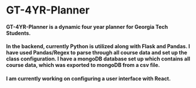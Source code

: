 # GT-4YR-Planner

#### GT-4YR-Planner is a dynamic four year planner for Georgia Tech Students.

#### In the backend, currently Python is utilized along with Flask and Pandas. I have used Pandas/Regex to parse through all course data and set up the class configuration. I have a mongoDB database set up which contains all course data, which was exported to mongoDB from a csv file. 

#### I am currently working on configuring a user interface with React.

